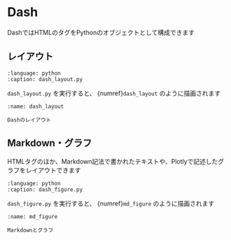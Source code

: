 # Dash

DashではHTMLのタグをPythonのオブジェクトとして構成できます
## レイアウト

```{literalinclude} ./code/dash_layout.py
:language: python
:caption: dash_layout.py
```

`dash_layout.py` を実行すると、 {numref}`dash_layout` のように描画されます

```{figure} ./resources/dash_layout.png
:name: dash_layout

Dashのレイアウト
```

## Markdown・グラフ

HTMLタグのほか、Markdown記法で書かれたテキストや、Plotlyで記述したグラフをレイアウトできます

```{literalinclude} ./code/dash_figure.py
:language: python
:caption: dash_figure.py
```

`dash_figure.py` を実行すると、 {numref}`md_figure` のように描画されます

```{figure} ./resources/md_figure.png
:name: md_figure

Markdownとグラフ
```